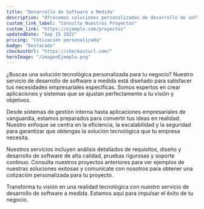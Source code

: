 ```yaml
---
title: "Desarrollo de Software a Medida"
description: "Ofrecemos soluciones personalizadas de desarrollo de software para satisfacer tus necesidades empresariales únicas. Desde aplicaciones empresariales hasta sistemas de gestión, estamos aquí para crear soluciones tecnológicas a tu medida."
custom_link_label: "Consulta Nuestros Proyectos"
custom_link: "https://ejemplo.com/proyectos"
updatedDate: "Sep 15 2022"
pricing: "Cotización personalizada"
badge: "Destacado"
checkoutUrl: "https://checkouturl.com/"
heroImage: "/imagenEjemplo.png"
---
```


¿Buscas una solución tecnológica personalizada para tu negocio? Nuestro servicio de desarrollo de software a medida está diseñado para satisfacer tus necesidades empresariales específicas. Somos expertos en crear aplicaciones y sistemas que se ajustan perfectamente a tu visión y objetivos.

Desde sistemas de gestión interna hasta aplicaciones empresariales de vanguardia, estamos preparados para convertir tus ideas en realidad. Nuestro enfoque se centra en la eficiencia, la escalabilidad y la seguridad para garantizar que obtengas la solución tecnológica que tu empresa necesita.

Nuestros servicios incluyen análisis detallados de requisitos, diseño y desarrollo de software de alta calidad, pruebas rigurosas y soporte continuo. Consulta nuestros proyectos anteriores para ver ejemplos de nuestras soluciones exitosas y comunícate con nosotros para obtener una cotización personalizada para tu proyecto.

Transforma tu visión en una realidad tecnológica con nuestro servicio de desarrollo de software a medida. Estamos aquí para impulsar el éxito de tu negocio.
